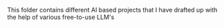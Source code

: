 This folder contains different AI based projects that I have drafted up with the help of various free-to-use LLM's
